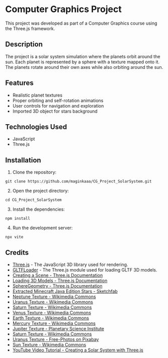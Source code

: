 # Computer Graphics Project

This project was developed as part of a Computer Graphics course using the Three.js framework.

## Description

The project is a solar system simulation where the planets orbit around the sun. Each planet is represented by a sphere with a texture mapped onto it. The planets rotate around their own axes while also orbiting around the sun.

## Features

- Realistic planet textures
- Proper orbiting and self-rotation animations
- User controls for navigation and exploration
- Imported 3D object for stars background

## Technologies Used

- JavaScript
- Three.js

## Installation

1. Clone the repository:

```
git clone https://github.com/maginkaaa/CG_Project_SolarSystem.git
```

2. Open the project directory:

```
cd CG_Project_SolarSystem
```

3. Install the dependencies:

```
npm install
```

4. Run the development server:

```
npx vite
```


## Credits

- [Three.js](https://threejs.org/) - The JavaScript 3D library used for rendering.
- [GLTFLoader](https://threejs.org/docs/#examples/en/loaders/GLTFLoader) - The Three.js module used for loading GLTF 3D models.
- [Creating a Scene - Three.js Documentation](https://threejs.org/docs/#manual/en/introduction/Creating-a-scene)
- [Loading 3D Models - Three.js Documentation](https://threejs.org/docs/#manual/en/introduction/Loading-3D-models)
- [SphereGeometry - Three.js Documentation](https://threejs.org/docs/?q=geom#api/en/geometries/SphereGeometry)
- [Extracted Minecraft Java Edition Stars - Sketchfab](https://sketchfab.com/3d-models/extracted-minecraft-java-editions-stars-c8868b7ffc4a473eb5cd9203a59e3650)
- [Neptune Texture - Wikimedia Commons](https://upload.wikimedia.org/wikipedia/commons/1/1e/Solarsystemscope_texture_2k_neptune.jpg)
- [Uranus Texture - Wikimedia Commons](https://upload.wikimedia.org/wikipedia/commons/9/95/Solarsystemscope_texture_2k_uranus.jpg)
- [Saturn Texture - Wikimedia Commons](https://upload.wikimedia.org/wikipedia/commons/1/1e/Solarsystemscope_texture_8k_saturn.jpg)
- [Venus Texture - Wikimedia Commons](https://upload.wikimedia.org/wikipedia/commons/1/1c/Solarsystemscope_texture_8k_venus_surface.jpg)
- [Earth Texture - Wikimedia Commons](https://upload.wikimedia.org/wikipedia/commons/0/04/Solarsystemscope_texture_8k_earth_daymap.jpg)
- [Mercury Texture - Wikimedia Commons](https://upload.wikimedia.org/wikipedia/commons/2/27/Solarsystemscope_texture_8k_mercury.jpg)
- [Jupiter Texture - Planetary Science Institute](https://planetary.s3.amazonaws.com/web/assets/pictures/20181107_hlsp_opal_hst_wfc3-uvis_jupiter-2017a_color_globalmap2.jpg)
- [Saturn Texture - Wikimedia Commons](https://upload.wikimedia.org/wikipedia/commons/1/1e/Solarsystemscope_texture_8k_saturn.jpg)
- [Uranus Texture - Free-Photos on Pixabay](https://t4.ftcdn.net/jpg/03/38/48/79/360_F_338487951_noDUtHlzxljulqg525A9YZAup9IEpeNS.jpg)
- [Sun Texture - Wikimedia Commons](https://upload.wikimedia.org/wikipedia/commons/c/cb/Solarsystemscope_texture_2k_sun.jpg)
- [YouTube Video Tutorial - Creating a Solar System with Three.js](https://www.youtube.com/watch?v=_OwJV2xL8M8)
